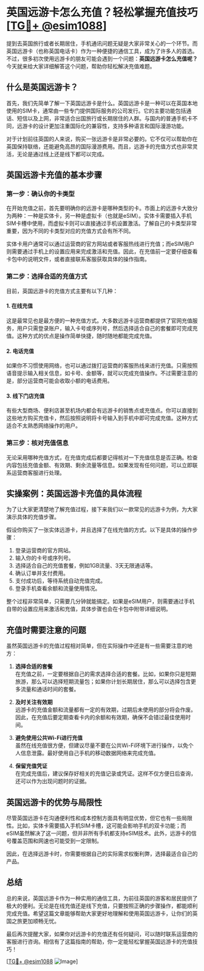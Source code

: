 # 英国远游卡怎么充值？轻松掌握充值技巧[[TG💪+ @esim1088](https://t.me/s/esim1088)]

提到去英国旅行或者长期居住，手机通讯问题无疑是大家非常关心的一个环节。而英国远游卡（也称英国电话卡）作为一种便捷的通信工具，成为了许多人的首选。不过，很多初次使用远游卡的朋友可能会遇到一个问题：**英国远游卡怎么充值呢？** 今天就来给大家详细解答这个问题，帮助你轻松解决充值难题。

## 什么是英国远游卡？

首先，我们先简单了解一下英国远游卡是什么。英国远游卡是一种可以在英国本地使用的SIM卡，通常由一些专门提供国际服务的公司发行。它的主要功能包括通话、短信以及上网，非常适合出国旅行或长期居住的人群。与国内的普通手机卡不同，远游卡的设计更加注重国际化的兼容性，支持多种语言和国际漫游功能。

对于计划前往英国的人来说，购买一张远游卡是非常必要的。它不仅可以帮助你在英国保持联络，还能避免高昂的国际漫游费用。而且，远游卡的充值方式也非常灵活，无论是通过线上还是线下都可以完成。

## 英国远游卡充值的基本步骤

### 第一步：确认你的卡类型

在开始充值之前，首先要明确你的远游卡是哪种类型的卡。市面上的远游卡大致分为两种：一种是实体卡，另一种是虚拟卡（也就是eSIM）。实体卡需要插入手机SIM卡槽中使用，而虚拟卡则可以直接通过手机设置激活。了解自己的卡类型非常重要，因为不同的卡类型对应的充值方式会有所不同。

实体卡用户通常可以通过运营商的官方网站或者客服热线进行充值；而eSIM用户则需要通过手机上的设置应用来完成激活和充值。因此，在充值前一定要仔细查看卡包中的说明文件，或者直接联系客服获取具体的操作指南。

### 第二步：选择合适的充值方式

目前，英国远游卡的充值方式主要有以下几种：

#### 1. **在线充值**
这是最常见也是最方便的一种充值方式。大多数远游卡运营商都提供了官网充值服务，用户只需登录账户，输入卡号或序列号，然后选择适合自己的套餐即可完成充值。这种方式的优点是操作简单快捷，随时随地都能完成充值。

#### 2. **电话充值**
如果你不习惯使用网络，也可以通过拨打运营商的客服热线来进行充值。只需按照语音提示输入相关信息，如卡号、金额等，就可以完成充值操作。不过需要注意的是，部分运营商可能会收取小额的电话费用。

#### 3. **线下门店充值**
有些大型商场、便利店甚至机场内都会有远游卡的销售点或充值点。你可以直接到这些地方购买充值卡，然后按照说明将卡号输入到手机中即可完成充值。这种方式适合不太熟悉网络操作的用户。

### 第三步：核对充值信息

无论采用哪种充值方式，在充值完成后都要记得核对一下充值信息是否正确。检查内容包括充值金额、有效期、剩余流量等信息。如果发现有任何问题，可以立即联系运营商客服进行处理。

## 实操案例：英国远游卡充值的具体流程

为了让大家更清楚地了解充值过程，接下来我们以一款常见的远游卡为例，为大家演示具体的充值步骤。

假设你购买了一张实体远游卡，并且选择了在线充值的方式。以下是具体的操作步骤：

1. 登录运营商的官方网站。
2. 输入你的卡号或序列号。
3. 选择适合自己的充值套餐，例如1GB流量、3天无限通话等。
4. 确认订单并支付费用。
5. 支付成功后，等待系统自动充值完成。
6. 登录手机查看余额和流量使用情况。

整个过程非常简单，只需要几分钟就能搞定。如果是eSIM用户，则需要通过手机自带的设置应用来激活和充值，具体步骤也会在卡包中附带详细说明。

## 充值时需要注意的问题

虽然英国远游卡的充值过程相对简单，但在实际操作中还是有一些需要注意的地方：

1. **选择合适的套餐**  
   在充值之前，一定要根据自己的需求选择合适的套餐。比如，如果你只是短期旅游，那么可以选择短期流量包；如果你计划长期居住，那么可以选择包含更多流量和通话时间的套餐。

2. **及时关注有效期**  
   远游卡的充值金额和流量都有一定的有效期，过期后未使用的部分将会作废。因此，在充值后要定期查看卡内的余额和有效期，确保不会错过最佳使用时间。

3. **避免使用公共Wi-Fi进行充值**  
   虽然在线充值很方便，但建议尽量不要在公共Wi-Fi环境下进行操作，以免个人信息泄露。最好使用自己手机的移动数据网络来完成充值。

4. **保留充值凭证**  
   在完成充值后，建议保存好相关的充值记录或凭证。这样不仅方便日后查询，还可以作为出现问题时的证据。

## 英国远游卡的优势与局限性

尽管英国远游卡在沟通便利性和成本控制方面具有明显优势，但它也有一些局限性。比如，实体卡需要插入手机SIM卡槽，这可能会影响手机的双卡功能；而eSIM虽然解决了这一问题，但并非所有手机都支持eSIM技术。此外，远游卡的信号覆盖范围和网速也可能受到一定限制。

因此，在选择远游卡时，你需要根据自己的实际需求权衡利弊，选择最适合自己的产品。

## 总结

总的来说，英国远游卡作为一种实用的通信工具，为前往英国的游客和居民提供了极大的便利。无论是在线充值还是线下充值，只要按照正确的步骤操作，都能顺利完成充值。希望这篇文章能够帮助大家更好地理解和使用英国远游卡，让你们的英国之旅更加顺畅无忧。

最后再次提醒大家，如果你对远游卡的充值还有任何疑问，可以随时联系运营商的客服进行咨询。相信有了这篇指南的帮助，你一定能轻松掌握英国远游卡的充值技巧！

[[TG💪+ @esim1088](https://t.me/s/esim1088) ![Image](https://i.postimg.cc/4NQfJmqS/Snipaste-2025-05-13-00-14-12.png)]